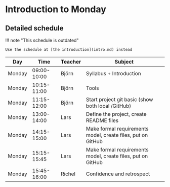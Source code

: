 # Introduction to Monday

## Detailed schedule

!!! note "This schedule is outdated"

    Use the schedule at [the introduction](intro.md) instead

Day      |Time       |Teacher|Subject
---------|-----------|-------|-----------------------------------------------------------
Monday   |09:00-10:00|Björn | Syllabus + Introduction
Monday   |10:15-11:00|Björn |Tools
Monday   |11:15-12:00|Björn  |Start project git basic (show both local /GitHub)
Monday   |13:00-14:00|Lars | Define the project, create README files
Monday   |14:15-15:00|Lars  |Make formal requirements model, create files, put on GitHub
Monday   |15:15-15:45|Lars |Make formal requirements model, create files, put on GitHub
Monday   |15:45-16:00|Richel |Confidence and retrospect

